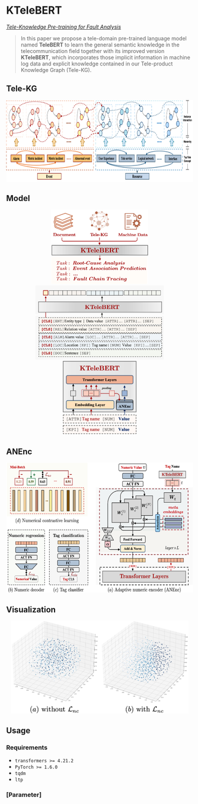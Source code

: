 # KTeleBERT

[*Tele-Knowledge Pre-training for Fault Analysis*]()

>In this paper we propose a tele-domain pre-trained language model named **TeleBERT** to learn the general semantic knowledge in the telecommunication field together with its improved version **KTeleBERT**, which incorporates those implicit information in machine log data and explicit knowledge contained in our Tele-product Knowledge Graph (Tele-KG).

## Tele-KG

<div align=center><img src="https://github.com/hackerchenzhuo/KTeleBERT/blob/main/figures/TeleKG.png" height="220px"></div>


## Model
<div align=center>
<center class="half">
    <img src="https://github.com/hackerchenzhuo/KTeleBERT/blob/main/figures/workflow.png" height="200px"/><img src="https://github.com/hackerchenzhuo/KTeleBERT/blob/main/figures/Template.png" height="200px"/><img src="https://github.com/hackerchenzhuo/KTeleBERT/blob/main/figures/numericalEmbedding.png" height="200px"/>
</center></div>

## ANEnc
<div align=center>
<center class="half">
    <img src="https://github.com/hackerchenzhuo/KTeleBERT/blob/main/figures/ANEnc.png" height="350px"/>
</center></div>

## Visualization
<div align=center>
<center class="half">
    <img src="https://github.com/hackerchenzhuo/KTeleBERT/blob/main/figures/vis.png" height="250px"/>
</center></div>

## Usage

### Requirements
- `transformers >= 4.21.2`
- `PyTorch >= 1.6.0`
- `tqdm`
- `ltp`

### [Parameter]
